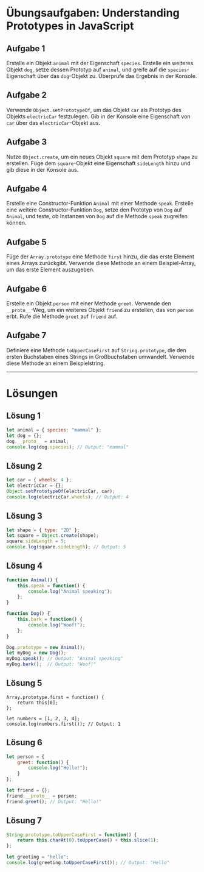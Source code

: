 # Übungsaufgaben: Understanding Prototypes in JavaScript

## Aufgabe 1
Erstelle ein Objekt `animal` mit der Eigenschaft `species`. Erstelle ein weiteres Objekt `dog`, setze dessen Prototyp auf `animal`, und greife auf die `species`-Eigenschaft über das `dog`-Objekt zu. Überprüfe das Ergebnis in der Konsole.

## Aufgabe 2
Verwende `Object.setPrototypeOf`, um das Objekt `car` als Prototyp des Objekts `electricCar` festzulegen. Gib in der Konsole eine Eigenschaft von `car` über das `electricCar`-Objekt aus.

## Aufgabe 3
Nutze `Object.create`, um ein neues Objekt `square` mit dem Prototyp `shape` zu erstellen. Füge dem `square`-Objekt eine Eigenschaft `sideLength` hinzu und gib diese in der Konsole aus.

## Aufgabe 4
Erstelle eine Constructor-Funktion `Animal` mit einer Methode `speak`. Erstelle eine weitere Constructor-Funktion `Dog`, setze den Prototyp von `Dog` auf `Animal`, und teste, ob Instanzen von `Dog` auf die Methode `speak` zugreifen können.

## Aufgabe 5
Füge der `Array.prototype` eine Methode `first` hinzu, die das erste Element eines Arrays zurückgibt. Verwende diese Methode an einem Beispiel-Array, um das erste Element auszugeben.

## Aufgabe 6
Erstelle ein Objekt `person` mit einer Methode `greet`. Verwende den `__proto__`-Weg, um ein weiteres Objekt `friend` zu erstellen, das von `person` erbt. Rufe die Methode `greet` auf `friend` auf.

## Aufgabe 7
Definiere eine Methode `toUpperCaseFirst` auf `String.prototype`, die den ersten Buchstaben eines Strings in Großbuchstaben umwandelt. Verwende diese Methode an einem Beispielstring.

---

# Lösungen

## Lösung 1
```javascript
let animal = { species: "mammal" };
let dog = {};
dog.__proto__ = animal;
console.log(dog.species); // Output: "mammal"
```

## Lösung 2
```javascript
let car = { wheels: 4 };
let electricCar = {};
Object.setPrototypeOf(electricCar, car);
console.log(electricCar.wheels); // Output: 4

```

## Lösung 3
```javascript
let shape = { type: "2D" };
let square = Object.create(shape);
square.sideLength = 5;
console.log(square.sideLength); // Output: 5

```

## Lösung 4
```javascript
function Animal() {
    this.speak = function() {
        console.log("Animal speaking");
    };
}

function Dog() {
    this.bark = function() {
        console.log("Woof!");
    };
}

Dog.prototype = new Animal();
let myDog = new Dog();
myDog.speak(); // Output: "Animal speaking"
myDog.bark();  // Output: "Woof!"

```

## Lösung 5
```javascriptc
Array.prototype.first = function() {
    return this[0];
};

let numbers = [1, 2, 3, 4];
console.log(numbers.first()); // Output: 1

```

## Lösung 6
```javascript
let person = {
    greet: function() {
        console.log("Hello!");
    }
};

let friend = {};
friend.__proto__ = person;
friend.greet(); // Output: "Hello!"

```

## Lösung 7
```javascript
String.prototype.toUpperCaseFirst = function() {
    return this.charAt(0).toUpperCase() + this.slice(1);
};

let greeting = "hello";
console.log(greeting.toUpperCaseFirst()); // Output: "Hello"

```

